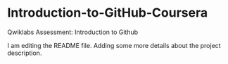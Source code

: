 # Introduction-to-GitHub-Coursera
Qwiklabs Assessment: Introduction to Github

I am editing the README file. Adding some more details about the project description.
